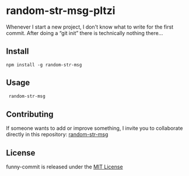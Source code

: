 # random-str-msg-pltzi

Whenever I start a new project, I don't know what to write for the first commit. After doing a “git init” there is technically nothing there...

## Install

```npm
npm install -g random-str-msg
```

## Usage

```bash
 random-str-msg
```

## Contributing

If someone wants to add or improve something, I invite you to collaborate directly in this repository: [random-str-msg](https://github.com/gndx/random-str-msg)

## License

funny-commit is released under the [MIT License](https://opensource.org/licenses/MIT)
